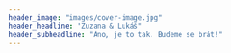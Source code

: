 ```yaml
---
header_image: "images/cover-image.jpg"
header_headline: "Zuzana & Lukáš"
header_subheadline: "Ano, je to tak. Budeme se brát!"
---
```

